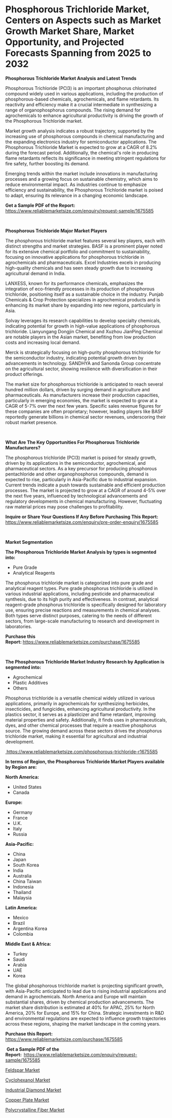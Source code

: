 <p><h1>Phosphorous Trichloride Market, Centers on Aspects such as Market Growth Market Share, Market Opportunity, and Projected Forecasts Spanning from 2025 to 2032</h1></p><p><strong>Phosphorous Trichloride Market Analysis and Latest Trends</strong></p>
<p><p>Phosphorous Trichloride (PCl3) is an important phosphorus chlorinated compound widely used in various applications, including the production of phosphorous-based chemicals, agrochemicals, and flame retardants. Its reactivity and efficiency make it a crucial intermediate in synthesizing a range of organophosphorus compounds. The rising demand for agrochemicals to enhance agricultural productivity is driving the growth of the Phosphorous Trichloride market.</p><p>Market growth analysis indicates a robust trajectory, supported by the increasing use of phosphorous compounds in chemical manufacturing and the expanding electronics industry for semiconductor applications. The Phosphorous Trichloride Market is expected to grow at a CAGR of 8.2% during the forecast period. Additionally, the chemical's role in producing flame retardants reflects its significance in meeting stringent regulations for fire safety, further boosting its demand.</p><p>Emerging trends within the market include innovations in manufacturing processes and a growing focus on sustainable chemistry, which aims to reduce environmental impact. As industries continue to emphasize efficiency and sustainability, the Phosphorous Trichloride market is poised to adapt, ensuring its relevance in a changing economic landscape.</p></p>
<p><strong>Get a Sample PDF of the Report:&nbsp;</strong> <a href="https://www.reliablemarketsize.com/enquiry/request-sample/1675585?utm_campaign=1836&utm_medium=2&utm_source=Github&utm_content=ia&utm_term=30012025&utm_id=phosphorous-trichloride">https://www.reliablemarketsize.com/enquiry/request-sample/1675585</a></p>
<p>&nbsp;</p>
<p><strong>Phosphorous Trichloride Major Market Players</strong></p>
<p><p>The phosphorous trichloride market features several key players, each with distinct strengths and market strategies. BASF is a prominent player noted for its extensive chemical portfolio and commitment to sustainability, focusing on innovative applications for phosphorous trichloride in agrochemicals and pharmaceuticals. Excel Industries excels in producing high-quality chemicals and has seen steady growth due to increasing agricultural demand in India.</p><p>LANXESS, known for its performance chemicals, emphasizes the integration of eco-friendly processes in its production of phosphorous trichloride, positioning itself as a sustainable choice in the industry. Punjab Chemicals & Crop Protection specializes in agrochemical products and is enhancing its market share by expanding into new regions, particularly in Asia.</p><p>Solvay leverages its research capabilities to develop specialty chemicals, indicating potential for growth in high-value applications of phosphorous trichloride. Lianyungang Dongjin Chemical and Xuzhou JianPing Chemical are notable players in the Asian market, benefiting from low production costs and increasing local demand.</p><p>Merck is strategically focusing on high-purity phosphorous trichloride for the semiconductor industry, indicating potential growth driven by advancements in technology. SANDHYA and Sanonda Group concentrate on the agricultural sector, showing resilience with diversification in their product offerings.</p><p>The market size for phosphorous trichloride is anticipated to reach several hundred million dollars, driven by surging demand in agriculture and pharmaceuticals. As manufacturers increase their production capacities, particularly in emerging economies, the market is expected to grow at a CAGR of 5-7% over the next few years. Specific sales revenue figures for these companies are often proprietary; however, leading players like BASF reportedly generate billions in chemical sector revenues, underscoring their robust market presence.</p></p>
<p>&nbsp;</p>
<p><strong>What Are The Key Opportunities For Phosphorous Trichloride Manufacturers?</strong></p>
<p><p>The phosphorous trichloride (PCl3) market is poised for steady growth, driven by its applications in the semiconductor, agrochemical, and pharmaceutical sectors. As a key precursor for producing phosphorous pentachloride and other organophosphorus compounds, demand is expected to rise, particularly in Asia-Pacific due to industrial expansion. Current trends indicate a push towards sustainable and efficient production processes. The market is projected to grow at a CAGR of around 4-5% over the next five years, influenced by technological advancements and regulatory developments in chemical manufacturing. However, fluctuating raw material prices may pose challenges to profitability.</p></p>
<p><strong>Inquire or Share Your Questions If Any Before Purchasing This Report:</strong> <a href="https://www.reliablemarketsize.com/enquiry/pre-order-enquiry/1675585?utm_campaign=1836&utm_medium=2&utm_source=Github&utm_content=ia&utm_term=30012025&utm_id=phosphorous-trichloride">https://www.reliablemarketsize.com/enquiry/pre-order-enquiry/1675585</a></p>
<p>&nbsp;</p>
<p><strong>Market Segmentation</strong></p>
<p><strong>The Phosphorous Trichloride Market Analysis by types is segmented into:</strong></p>
<p><ul><li>Pure Grade</li><li>Analytical Reagents</li></ul></p>
<p><p>The phosphorus trichloride market is categorized into pure grade and analytical reagent types. Pure grade phosphorus trichloride is utilized in various industrial applications, including pesticide and pharmaceutical synthesis, due to its high purity and effectiveness. In contrast, analytical reagent-grade phosphorus trichloride is specifically designed for laboratory use, ensuring precise reactions and measurements in chemical analyses. Both types serve distinct purposes, catering to the needs of different sectors, from large-scale manufacturing to research and development in laboratories.</p></p>
<p><strong>Purchase this Report:&nbsp;</strong><a href="https://www.reliablemarketsize.com/purchase/1675585?utm_campaign=1836&utm_medium=2&utm_source=Github&utm_content=ia&utm_term=30012025&utm_id=phosphorous-trichloride">https://www.reliablemarketsize.com/purchase/1675585</a></p>
<p>&nbsp;</p>
<p><strong>The Phosphorous Trichloride Market Industry Research by Application is segmented into:</strong></p>
<p><ul><li>Agrochemical</li><li>Plastic Additives</li><li>Others</li></ul></p>
<p><p>Phosphorus trichloride is a versatile chemical widely utilized in various applications, primarily in agrochemicals for synthesizing herbicides, insecticides, and fungicides, enhancing agricultural productivity. In the plastics sector, it serves as a plasticizer and flame retardant, improving material properties and safety. Additionally, it finds uses in pharmaceuticals, dyes, and other chemical processes that require a reactive phosphorus source. The growing demand across these sectors drives the phosphorus trichloride market, making it essential for agricultural and industrial development.</p></p>
<p><a href="https://www.reliablemarketsize.com/phosphorous-trichloride-r1675585?utm_campaign=1836&utm_medium=2&utm_source=Github&utm_content=ia&utm_term=30012025&utm_id=phosphorous-trichloride">&nbsp;https://www.reliablemarketsize.com/phosphorous-trichloride-r1675585</a></p>
<p><strong>In terms of Region, the Phosphorous Trichloride Market Players available by Region are:</strong></p>
<p>
    <p> <strong> North America: </strong>
        <ul>
            <li>United States</li>
            <li>Canada</li>
        </ul>
        </p> 
    <p> <strong> Europe: </strong>
        <ul>
            <li>Germany</li>
            <li>France</li>
            <li>U.K.</li>
            <li>Italy</li>
            <li>Russia</li>
        </ul>
        </p> 
    <p> <strong> Asia-Pacific: </strong>
        <ul>
            <li>China</li>
            <li>Japan</li>
            <li>South Korea</li>
            <li>India</li>
            <li>Australia</li>
            <li>China Taiwan</li>
            <li>Indonesia</li>
            <li>Thailand</li>
            <li>Malaysia</li>
        </ul>
        </p> 
    <p> <strong> Latin America: </strong>
        <ul>
            <li>Mexico</li>
            <li>Brazil</li>
            <li>Argentina Korea</li>
            <li>Colombia</li>
        </ul>
        </p> 
    <p> <strong> Middle East & Africa: </strong>
        <ul>
            <li>Turkey</li>
            <li>Saudi</li>
            <li>Arabia</li>
            <li>UAE</li>
            <li>Korea</li>
        </ul>
    </p>
    </p>
<p><p>The global phosphorous trichloride market is projecting significant growth, with Asia-Pacific anticipated to lead due to rising industrial applications and demand in agrochemicals. North America and Europe will maintain substantial shares, driven by chemical production advancements. The market share distribution is estimated at 40% for APAC, 25% for North America, 20% for Europe, and 15% for China. Strategic investments in R&D and environmental regulations are expected to influence growth trajectories across these regions, shaping the market landscape in the coming years.</p></p>
<p><strong>Purchase this Report: </strong><a href="https://www.reliablemarketsize.com/purchase/1675585?utm_campaign=1836&utm_medium=2&utm_source=Github&utm_content=ia&utm_term=30012025&utm_id=phosphorous-trichloride">https://www.reliablemarketsize.com/purchase/1675585</a></p>
<p>&nbsp;<strong>Get a Sample PDF of the Report:&nbsp;&nbsp;</strong><a href="https://www.reliablemarketsize.com/enquiry/request-sample/1675585?utm_campaign=1836&utm_medium=2&utm_source=Github&utm_content=ia&utm_term=30012025&utm_id=phosphorous-trichloride">https://www.reliablemarketsize.com/enquiry/request-sample/1675585</a></p>
<p><strong></strong></p>
<p><p><a href="https://github.com/musickyung75/Market-Research-Report-List-1/blob/main/feldspar-market.md?utm_campaign=1836&utm_medium=2&utm_source=Github&utm_content=ia&utm_term=30012025&utm_id=phosphorous-trichloride">Feldspar Market</a></p><p><a href="https://github.com/kbollin866/Market-Research-Report-List-1/blob/main/cyclohexanol-market.md?utm_campaign=1836&utm_medium=2&utm_source=Github&utm_content=ia&utm_term=30012025&utm_id=phosphorous-trichloride">Cyclohexanol Market</a></p><p><a href="https://github.com/techerghalim/Market-Research-Report-List-1/blob/main/industrial-diamond-market.md?utm_campaign=1836&utm_medium=2&utm_source=Github&utm_content=ia&utm_term=30012025&utm_id=phosphorous-trichloride">Industrial Diamond Market</a></p><p><a href="https://github.com/sholympia197070/Market-Research-Report-List-1/blob/main/copper-plate-market.md?utm_campaign=1836&utm_medium=2&utm_source=Github&utm_content=ia&utm_term=30012025&utm_id=phosphorous-trichloride">Copper Plate Market</a></p><p><a href="https://github.com/janraimondo83/Market-Research-Report-List-1/blob/main/polycrystalline-fiber-market.md?utm_campaign=1836&utm_medium=2&utm_source=Github&utm_content=ia&utm_term=30012025&utm_id=phosphorous-trichloride">Polycrystalline Fiber Market</a></p></p>